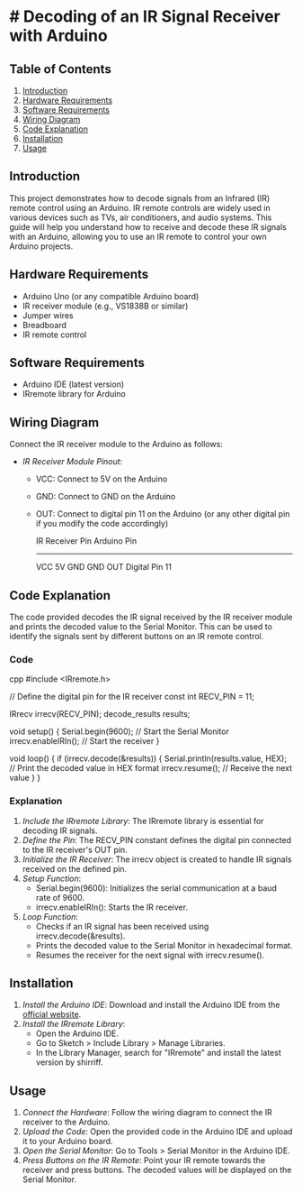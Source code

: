 # # Decoding of an IR Signal Receiver with Arduino

## Table of Contents

1. [Introduction](#introduction)
2. [Hardware Requirements](#hardware-requirements)
3. [Software Requirements](#software-requirements)
4. [Wiring Diagram](#wiring-diagram)
5. [Code Explanation](#code-explanation)
6. [Installation](#installation)
7. [Usage](#usage)
 
## Introduction

This project demonstrates how to decode signals from an Infrared (IR) remote control using an Arduino. IR remote controls are widely used in various devices such as TVs, air conditioners, and audio systems. This guide will help you understand how to receive and decode these IR signals with an Arduino, allowing you to use an IR remote to control your own Arduino projects.

## Hardware Requirements

- Arduino Uno (or any compatible Arduino board)
- IR receiver module (e.g., VS1838B or similar)
- Jumper wires
- Breadboard
- IR remote control

## Software Requirements

- Arduino IDE (latest version)
- IRremote library for Arduino

## Wiring Diagram

Connect the IR receiver module to the Arduino as follows:

- *IR Receiver Module Pinout*:
  - VCC: Connect to 5V on the Arduino
  - GND: Connect to GND on the Arduino
  - OUT: Connect to digital pin 11 on the Arduino (or any other digital pin if you modify the code accordingly)


    IR Receiver Pin       Arduino Pin
    --------------        -----------
    VCC                  5V
    GND                  GND
    OUT                  Digital Pin 11


## Code Explanation

The code provided decodes the IR signal received by the IR receiver module and prints the decoded value to the Serial Monitor. This can be used to identify the signals sent by different buttons on an IR remote control.

### Code

cpp
#include <IRremote.h>

// Define the digital pin for the IR receiver
const int RECV_PIN = 11;

IRrecv irrecv(RECV_PIN);
decode_results results;

void setup() {
  Serial.begin(9600);  // Start the Serial Monitor
  irrecv.enableIRIn(); // Start the receiver
}

void loop() {
  if (irrecv.decode(&results)) {
    Serial.println(results.value, HEX); // Print the decoded value in HEX format
    irrecv.resume(); // Receive the next value
  }
}


### Explanation

1. *Include the IRremote Library*: The IRremote library is essential for decoding IR signals.
2. *Define the Pin*: The RECV_PIN constant defines the digital pin connected to the IR receiver's OUT pin.
3. *Initialize the IR Receiver*: The irrecv object is created to handle IR signals received on the defined pin.
4. *Setup Function*:
   - Serial.begin(9600): Initializes the serial communication at a baud rate of 9600.
   - irrecv.enableIRIn(): Starts the IR receiver.
5. *Loop Function*:
   - Checks if an IR signal has been received using irrecv.decode(&results).
   - Prints the decoded value to the Serial Monitor in hexadecimal format.
   - Resumes the receiver for the next signal with irrecv.resume().

## Installation

1. *Install the Arduino IDE*: Download and install the Arduino IDE from the [official website](https://www.arduino.cc/en/software).
2. *Install the IRremote Library*:
   - Open the Arduino IDE.
   - Go to Sketch > Include Library > Manage Libraries.
   - In the Library Manager, search for "IRremote" and install the latest version by shirriff.

## Usage

1. *Connect the Hardware*: Follow the wiring diagram to connect the IR receiver to the Arduino.
2. *Upload the Code*: Open the provided code in the Arduino IDE and upload it to your Arduino board.
3. *Open the Serial Monitor*: Go to Tools > Serial Monitor in the Arduino IDE.
4. *Press Buttons on the IR Remote*: Point your IR remote towards the receiver and press buttons. The decoded values will be displayed on the Serial Monitor.

 
